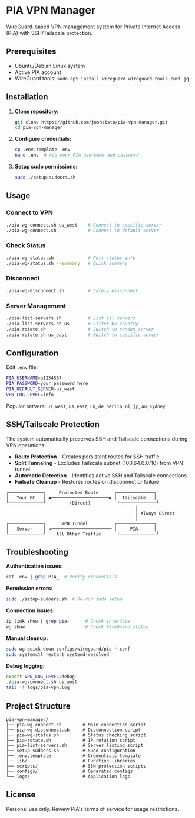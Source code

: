 # PIA VPN Manager

WireGuard-based VPN management system for Private Internet Access (PIA) with SSH/Tailscale protection.

## Prerequisites

- Ubuntu/Debian Linux system
- Active PIA account
- WireGuard tools: `sudo apt install wireguard wireguard-tools curl jq`

## Installation

1. **Clone repository:**
   ```bash
   git clone https://github.com/joshsisto/pia-vpn-manager.git
   cd pia-vpn-manager
   ```

2. **Configure credentials:**
   ```bash
   cp .env.template .env
   nano .env  # Add your PIA username and password
   ```

3. **Setup sudo permissions:**
   ```bash
   sudo ./setup-sudoers.sh
   ```

## Usage

### Connect to VPN
```bash
./pia-wg-connect.sh us_west    # Connect to specific server
./pia-wg-connect.sh            # Connect to default server
```

### Check Status
```bash
./pia-wg-status.sh             # Full status info
./pia-wg-status.sh --summary   # Quick summary
```

### Disconnect
```bash
./pia-wg-disconnect.sh         # Safely disconnect
```

### Server Management
```bash
./pia-list-servers.sh          # List all servers
./pia-list-servers.sh us       # Filter by country
./pia-rotate.sh                # Switch to random server
./pia-rotate.sh us_east        # Switch to specific server
```

## Configuration

Edit `.env` file:
```bash
PIA_USERNAME=p1234567
PIA_PASSWORD=your_password_here
PIA_DEFAULT_SERVER=us_west
VPN_LOG_LEVEL=info
```

Popular servers: `us_west`, `us_east`, `uk`, `de_berlin`, `nl`, `jp`, `au_sydney`

## SSH/Tailscale Protection

The system automatically preserves SSH and Tailscale connections during VPN operations:

- **Route Protection** - Creates persistent routes for SSH traffic
- **Split Tunneling** - Excludes Tailscale subnet (100.64.0.0/10) from VPN tunnel  
- **Automatic Detection** - Identifies active SSH and Tailscale connections
- **Failsafe Cleanup** - Restores routes on disconnect or failure

```
┌─────────────┐     Protected Route      ┌──────────────┐
│   Your PC   │ ◄──────────────────────► │  Tailscale   │
└─────────────┘         (Direct)          └──────────────┘
                                                 │
                                                 │ Always Direct
                                                 │
┌─────────────┐      VPN Tunnel          ┌──────────────┐
│   Server    │ ◄═══════════════════════ │     PIA      │
└─────────────┘    All Other Traffic      └──────────────┘
```

## Troubleshooting

**Authentication issues:**
```bash
cat .env | grep PIA_  # Verify credentials
```

**Permission errors:**
```bash
sudo ./setup-sudoers.sh  # Re-run sudo setup
```

**Connection issues:**
```bash
ip link show | grep pia-      # Check interface
wg show                       # Check WireGuard status
```

**Manual cleanup:**
```bash
sudo wg-quick down configs/wireguard/pia-*.conf
sudo systemctl restart systemd-resolved
```

**Debug logging:**
```bash
export VPN_LOG_LEVEL=debug
./pia-wg-connect.sh us_west
tail -f logs/pia-vpn.log
```

## Project Structure

```
pia-vpn-manager/
├── pia-wg-connect.sh        # Main connection script
├── pia-wg-disconnect.sh     # Disconnection script
├── pia-wg-status.sh         # Status checking script
├── pia-rotate.sh            # IP rotation script
├── pia-list-servers.sh      # Server listing script
├── setup-sudoers.sh         # Sudo configuration
├── .env.template            # Credentials template
├── lib/                     # Function libraries
├── scripts/                 # SSH protection scripts
├── configs/                 # Generated configs
└── logs/                    # Application logs
```

## License

Personal use only. Review PIA's terms of service for usage restrictions.